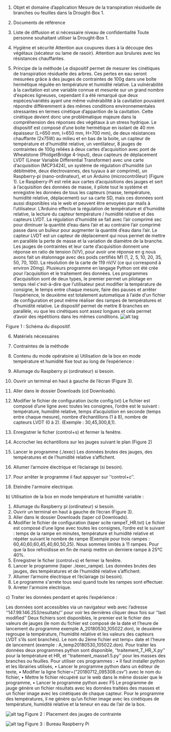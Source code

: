 1.	Objet et domaine d’application
Mesure de la transpiration résiduelle de branches ou feuilles dans la Drought-Box 1.
2.	Documents de référence 

3.	Liste de diffusion et si nécessaire niveau de confidentialité
Toute personne souhaitant utiliser la Drought-Box 1. 
4.	Hygiène et sécurité
Attention aux coupures dues à la découpe des végétaux (sécateur ou lame de rasoir).
Attention aux brulures avec les résistances chauffantes.

5.	Principe de la méthode
Le dispositif permet de mesurer les cinétiques de transpiration résiduelle des arbres.
Ces pertes en eau seront mesurées grâce à des jauges de contraintes de 100g dans une boîte hermétique régulée en température et humidité 
relative. La vulnérabilité à la cavitation est une variable connue et mesurée sur un grand nombre d’espèces ligneuses, cependant il a été
remarqué que deux espèces/variétés ayant une même vulnérabilité à la cavitation pouvaient répondre différemment à des mêmes conditions 
environnementales stressantes en termes cinétique d’apparition de la cavitation. Cette cinétique devient donc une problématique majeure
dans la compréhension des réponses des végétaux à un stress hydrique. 
Le dispositif est composé d’une boite hermétique en isolant de 40 mm épaisseur (L=650 mm, l=650 mm, H=700 mm), de deux résistances 
chauffante (2x75W) au milieu et en bas de la boite, un capteur de température et d’humidité relative, un ventilateur, 8 jauges de 
contraintes de 100g reliées à deux cartes d’acquisition avec pont de Wheatstone (PhidgetBridge 4-Input), deux capteurs de déplacement 
LVDT (Linear Variable Differential Transformer) avec une carte d’acquisition (MCP3424), un système de régulation d’humidité (un 
débitmètre, deux électrovannes, des tuyaux à air comprimé), un Raspberry-pi (nano-ordinateur), et un Arduino (microcontrôleur) (Figure 1). 
Le Raspberry-Pi est relié aux cartes d’acquisitions des jauges et sert à l’acquisition des données de masse, il pilote tout le système et
enregistre les données de tous les capteurs (masse, température, humidité relative, déplacement) sur sa carte SD, mais ces données sont 
aussi disponibles via le web et peuvent être envoyées par mails à l’utilisateur. 
L’Arduino effectue la régulation de température et d’humidité relative, la lecture du capteur température / humidité relative et des 
capteurs LVDT. La régulation d’humidité se fait avec l’air comprimé sec pour diminuer la quantité d’eau dans l’air et au contraire l’air
comprimé passe dans un bulleur pour augmenter la quantité d’eau dans l’air.
Le capteur LVDT est un capteur de déplacement qui nous permet de mettre en parallèle la perte de masse et la variation de diamètre de la
branche. 
Les jauges de contraintes et leur carte d’acquisition donnent une réponse en ratio de tension (V/V), pour avoir une réponse en g nous 
avons fait un étalonnage avec des poids certifiés M1 (1, 2, 5, 10, 20, 35, 50, 70, 100).
La résolution de la carte de 119 nV/V (ce qui correspond à environ 20mg).
Plusieurs programme en langage Python ont été crée pour l’acquisition et le traitement des données. Les programmes d’acquisition sont de
deux types, le premier permet un pilotage en temps réel c'est-à-dire que l’utilisateur peut modifier la température de consigne, le temps
entre chaque mesure, faire des pauses et arrêter l’expérience, le deuxième est totalement automatique à l’aide d’un fichier de 
configuration et peut même réaliser des rampes de températures et d’humidité relative.
Le dispositif permet de mettre 8 branches en parallèle, vu que les cinétiques sont assez longues et cela permet d’avoir des répétitions 
dans les mêmes conditions.
![alt tag](https://user-images.githubusercontent.com/62540471/77655310-86fe7780-6f72-11ea-9544-c7b5917dc7ed.png)

 
Figure 1 : Schéma du dispositif.

6.	Matériels nécessaires
7.	Contraintes de la méthode

 
8.	Contenu du mode opératoire
a)	Utilisation de la box en mode température et humidité fixe tout au long de l’expérience :

1. Allumage du Raspberry pi (ordinateur) si besoin.
2. Ouvrir un terminal en haut à gauche de l’écran (Figure 3).
3. Aller dans le dossier Downloads (cd Downloads).
4. Modifier le fichier de configuration (scite config.txt)
Le fichier est composé d’une ligne avec toutes les consignes, l’ordre est le suivant : température, humidité relative, temps 
d’acquisition en seconde (temps entre chaque mesure), nombre d’échantillons (1 à 8), nombre de capteurs LVDT (0 à 2). 
(Exemple : 30,45,300,8,1).
5. Enregistrer le ficher (control+s) et fermer la fenêtre.
6. Accrocher les échantillons sur les jauges suivant le plan (Figure 2)
6. Lancer le programme (./exec) 
Les données brutes des jauges, des températures et de l’humidité relative s’affichent.
7. Allumer l’armoire électrique et l’éclairage (si besoin).
8. Pour arrêter le programme il faut appuyer sur ‘‘control+c’’.
9. Eteindre l'armoire electrique.

b)	Utilisation de la box en mode température et humidité variable :

1. Allumage du Raspberry pi (ordinateur) si besoin.
2. Ouvrir un terminal en haut à gauche de l’écran (Figure 3).
3. Aller dans le dossier Downloads (taper cd Downloads).
4. Modifier le fichier de configuration (taper scite rampeT_HR.txt)
Le fichier est composé d’une ligne avec toutes les consignes, l’ordre est le suivant : temps de la rampe en minutes, température et 
humidité relative et répéter suivant le nombre de rampe (Exemple pour trois rampes : 60,40,60,60,45,40,60,50,25). 
Nous sommes limités à 11 rampes. Pour que la box refroidisse en fin de manip mettre un derniere rampe à 25°C 40%.
5. Enregistrer le ficher (control+s) et fermer la fenêtre.
6. Lancer le programme (taper ./exec_rampe). Les données brutes des jauges, des températures et de l’humidité relative s’affichent.
7. Allumer l’armoire électrique et l’éclairage (si besoin).
8. Le programme s'arrete tous seul quand toute les rampes sont effectuer.
9. Arreter l'armoire electrique.



c)	Traiter les données pendant et après l’expérience :

Les données sont accessibles via un navigateur web avec l’adresse ‘‘147.99.146.253/resultats/’’ pour voir les dernières cliquer deux 
fois sur ‘‘last modified’’
Deux fichiers sont disponibles, le premier est le fichier des valeurs de jauges (le nom du fichier est composé de la date et l’heure de
lancement du programme exemple A_20180530_105022.don), le deuxième regroupe la température, l’humidité relative et les valeurs des 
capteurs LVDT s’ils sont branchés). Le nom du 2ème fichier est temp+ date et l’heure de lancement (exemple : A_temp20180530_105022.don).
Pour traiter les données deux programmes python sont disponible, ‘‘traitement_T_HR_X.py’’ pour la température et HR, et
‘‘traitement_masse1.5.py’’ pour les masses des branches ou feuilles.
Pour utiliser ces programmes :
•	Il faut installer python et les librairies utilisés, 
•	Lancer le programme python dans un éditeur de texte, 
•	Modifier la ligne fichier=("20180712_095308.csv") avec le nom du fichier, 
•	Mettre le fichier récupéré sur le web dans le même dossier que le programme, 
•	Lancer le programme python avec F5
Le programme de jauge génère un fichier résultats avec les données traitées des masses et un fichier image avec les cinétiques de chaque
capteur.
Pour le programme des températures, il ne génère qu’un fichier image avec les cinétiques de température, humidité relative et la teneur
en eau de l’air de la box.

 ![alt tag](https://user-images.githubusercontent.com/62540471/77655649-ff653880-6f72-11ea-979a-e6711fffa688.png)
Figure 2 : Placement des jauges de contrainte


  ![alt tag](https://user-images.githubusercontent.com/62540471/77655828-3dfaf300-6f73-11ea-912c-ff681dffd2e4.png)
Figure 3 : Bureau Raspberry Pi
